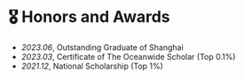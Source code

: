 # 🎖 Honors and Awards
- *2023.06*, Outstanding Graduate of Shanghai
- *2023.03*, Certificate of The Oceanwide Scholar (Top 0.1%)
- *2021.12*, National Scholarship (Top 1%)